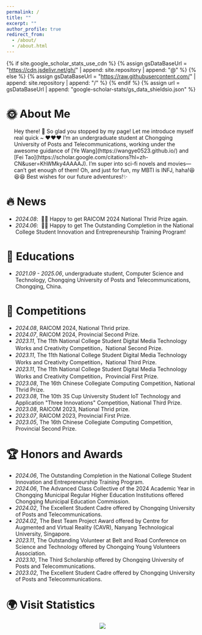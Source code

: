 ```yaml
---
permalink: /
title: ""
excerpt: ""
author_profile: true
redirect_from: 
  - /about/
  - /about.html
---
```


{% if site.google_scholar_stats_use_cdn %}
{% assign gsDataBaseUrl = "https://cdn.jsdelivr.net/gh/" | append: site.repository | append: "@" %}
{% else %}
{% assign gsDataBaseUrl = "https://raw.githubusercontent.com/" | append: site.repository | append: "/" %}
{% endif %}
{% assign url = gsDataBaseUrl | append: "google-scholar-stats/gs_data_shieldsio.json" %}

<span class='anchor' id='about-me'></span>


# 🌞 About Me
<div style="padding-left: 20px;">
Hey there! 👋 So glad you stopped by my page! Let me introduce myself real quick ~ ❤️❤️❤️ I’m an undergraduate student at Chongqing University of Posts and Telecommunications, working under the awesome guidance of [Ye Wang](https://wangye0523.github.io/) and [Fei Tao](https://scholar.google.com/citations?hl=zh-CN&user=KhWMky4AAAAJ). I’m super into sci-fi novels and movies—can’t get enough of them! Oh, and just for fun, my MBTI is INFJ, haha!😆😆😆 Best wishes for our future adventures!✨
</div>



# 🔥 News
- *2024.08*: &nbsp;🎉🎉 Happy to get RAICOM 2024 National Thrid Prize again.
- *2024.06*: &nbsp;🎉🎉 Happy to get The Outstanding Completion in the National College Student Innovation and Entrepreneurship Training Program!


# 📖 Educations
- *2021.09 - 2025.06*, undergraduate student, Computer Science and Technology, Chongqing University of Posts and Telecommunications, Chongqing, China.


# 📝 Competitions 
- *2024.08*, RAICOM 2024, National Thrid prize.
- *2024.07*, RAICOM 2024, Provincial Second Prize.
- *2023.11*, The 11th National College Student Digital Media Technology Works and Creativity Competition，National Second Prize.
- *2023.11*, The 11th National College Student Digital Media Technology Works and Creativity Competition，National Third Prize.
- *2023.11*, The 11th National College Student Digital Media Technology Works and Creativity Competition，Provincial First Prize.
- *2023.08*, The 16th Chinese Collegiate Computing Competition, National Thrid Prize.
- *2023.08*, The 10th 3S Cup University Student IoT Technology and Application "Three Innovations" Competition, National Third Prize.
- *2023.08*, RAICOM 2023, National Thrid prize.
- *2023.07*, RAICOM 2023, Provincial First Prize.
- *2023.05*, The 16th Chinese Collegiate Computing Competition, Provincial Second Prize.


# 🏆 Honors and Awards
- *2024.06*, The Outstanding Completion in the National College Student Innovation and Entrepreneurship Training Program.
- *2024.06*, The Advanced Class Collective of the 2024 Academic Year in Chongqing Municipal Regular Higher Education Institutions offered Chongqing Municipal Education Commission.
- *2024.02*, The Excellent Student Cadre offered by Chongqing University of Posts and Telecommunications.
- *2024.02*, The Best Team Project Award offered by Centre for Augmented and Virtual Reality (CAVR), Nanyang Technological University, Singapore.
- *2023.11*, The Outstanding Volunteer at Belt and Road Conference on Science and Technology offered by Chongqing Young Volunteers Association.
- *2023.10*, The Third Scholarship offered by Chongqing University of Posts and Telecommunications.
- *2023.02*, The Excellent Student Cadre offered by Chongqing University of Posts and Telecommunications.


# 🌍 Visit Statistics
<div align="center"> <a href='https://clustrmaps.com/site/1c0yo'  title='Visit tracker'><img src='//clustrmaps.com/map_v2.png?cl=ffffff&w=600&t=n&d=uMzsnt-1fWrC3CQgYTM53tlxUHNzRzMReLoKwaO0fOc'/></a>


<!--
# 💬 Invited Talks
- *2021.06*, Lorem ipsum dolor sit amet, consectetur adipiscing elit. Vivamus ornare aliquet ipsum, ac tempus justo dapibus sit amet. 
- *2021.03*, Lorem ipsum dolor sit amet, consectetur adipiscing elit. Vivamus ornare aliquet ipsum, ac tempus justo dapibus sit amet.  \| [\[video\]](https://github.com/)

# 💻 Internships
- *2019.05 - 2020.02*, [Lorem](https://github.com/), China.
-->
